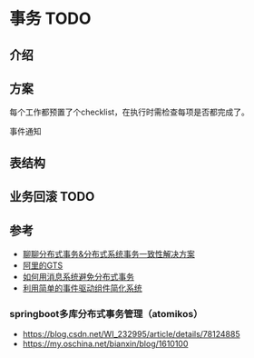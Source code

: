 # 事务 TODO

## 介绍

## 方案
每个工作都预置了个checklist，在执行时需检查每项是否都完成了。

事件通知

## 表结构

## 业务回滚 TODO

## 参考
* [聊聊分布式事务&分布式系统事务一致性解决方案](http://blog.csdn.net/gaowenhui2008/article/details/53910341)
* [阿里的GTS](http://tech.huanqiu.com/news/2017-04/10451235.html)
* [如何用消息系统避免分布式事务](http://www.cnblogs.com/LBSer/p/4715395.html)
* [利用简单的事件驱动组件简化系统](http://www.test.infoq.com/cn/news/2013/06/components-simplicity-events)

### springboot多库分布式事务管理（atomikos）
* https://blog.csdn.net/WI_232995/article/details/78124885
* https://my.oschina.net/bianxin/blog/1610100
